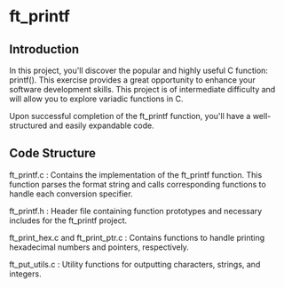# ft_printf

## Introduction

In this project, you'll discover the popular and highly useful C function: printf(). This exercise provides a great opportunity to enhance your software development skills. This project is of intermediate difficulty and will allow you to explore variadic functions in C.

Upon successful completion of the ft_printf function, you'll have a well-structured and easily expandable code.

## Code Structure

ft_printf.c :
Contains the implementation of the ft_printf function. This function parses the format string and calls corresponding functions to handle each conversion specifier.

ft_printf.h :
Header file containing function prototypes and necessary includes for the ft_printf project.

ft_print_hex.c and ft_print_ptr.c :
Contains functions to handle printing hexadecimal numbers and pointers, respectively.

ft_put_utils.c :
Utility functions for outputting characters, strings, and integers.
